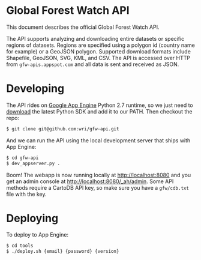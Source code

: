 # Global Forest Watch API

This document describes the official Global Forest Watch API.


The API supports analyzing and downloading entire datasets or specific regions of datasets. Regions are specified using a polygon id (country name for example) or a GeoJSON polygon. Supported download formats include Shapefile, GeoJSON, SVG, KML, and CSV. The API is accessed over HTTP from `gfw-apis.appspot.com` and all data is sent and received as JSON.


# Developing

The API rides on [Google App Engine](https://developers.google.com/appengine) Python 2.7 runtime, so we just need to [download](https://developers.google.com/appengine/downloads) the latest Python SDK and add it to our PATH. Then checkout the repo:

```bash
$ git clone git@github.com:wri/gfw-api.git
```

And we can run the API using the local development server that ships with App Engine:

```bash
$ cd gfw-api
$ dev_appserver.py .
```

Boom! The webapp is now running locally at [http://localhost:8080](http://localhost:8080) and you get an admin console at [http://localhost:8080/_ah/admin](http://localhost:8080/_ah/admin). Some API methods require a CartoDB API key, so make sure you have a `gfw/cdb.txt` file with the key.

# Deploying

To deploy to App Engine:

```bash
$ cd tools
$ ./deploy.sh {email} {password} {version}
```
